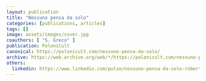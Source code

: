 ```yaml
---
layout: publication
title: "Nessuno pensa da solo"
categories: [publications, articles]
tags: []
image: assets/images/cover.jpg
coauthors: [ "S. Greco" ]
publication: PoloniCult
canonical: https://polonicult.com/nessuno-pensa-da-solo/
archive: https://web.archive.org/web/*/https://polonicult.com/nessuno-pensa-da-solo/
others:
  linkedin: https://www.linkedin.com/pulse/nessuno-pensa-da-solo-roberto-reale/
---
```

